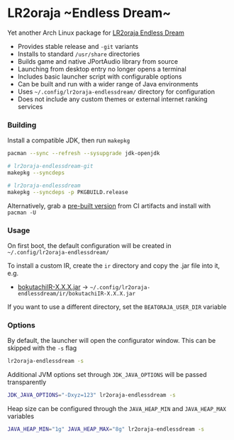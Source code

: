 # LR2oraja \~Endless Dream\~

Yet another Arch Linux package for [LR2oraja Endless Dream](https://github.com/seraxis/lr2oraja-endlessdream)

- Provides stable release and `-git` variants
- Installs to standard `/usr/share` directories
- Builds game and native JPortAudio library from source
- Launching from desktop entry no longer opens a terminal
- Includes basic launcher script with configurable options
- Can be built and run with a wider range of Java environments
- Uses `~/.config/lr2oraja-endlessdream/` directory for configuration
- Does not include any custom themes or external internet ranking services

### Building

Install a compatible JDK, then run `makepkg`

```bash
pacman --sync --refresh --sysupgrade jdk-openjdk

# lr2oraja-endlessdream-git
makepkg --syncdeps

# lr2oraja-endlessdream
makepkg --syncdeps -p PKGBUILD.release
```

Alternatively, grab a [pre-built version](https://nightly.link/aixxe/lr2oraja-endless-dream-pkgbuild/workflows/build/master?preview) from CI artifacts and install with `pacman -U`

### Usage

On first boot, the default configuration will be created in `~/.config/lr2oraja-endlessdream/`

To install a custom IR, create the `ir` directory and copy the .jar file into it, e.g.

- [bokutachiIR-X.X.X.jar](https://github.com/zkrising/tachi-beatoraja-ir/releases) → `~/.config/lr2oraja-endlessdream/ir/bokutachiIR-X.X.X.jar`

If you want to use a different directory, set the `BEATORAJA_USER_DIR` variable

### Options

By default, the launcher will open the configurator window. This can be skipped with the `-s` flag

```bash
lr2oraja-endlessdream -s
```

Additional JVM options set through `JDK_JAVA_OPTIONS` will be passed transparently

```bash
JDK_JAVA_OPTIONS="-Dxyz=123" lr2oraja-endlessdream -s
```

Heap size can be configured through the `JAVA_HEAP_MIN` and `JAVA_HEAP_MAX` variables

```bash
JAVA_HEAP_MIN="1g" JAVA_HEAP_MAX="8g" lr2oraja-endlessdream -s
```